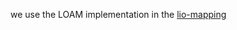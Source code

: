 we use the LOAM implementation in the [lio-mapping](https://github.com/hyye/lio-mapping/tree/master/src/point_processor)
